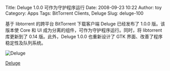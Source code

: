 Title: Deluge 1.0.0 可作为守护程序运行
Date: 2008-09-23 10:22
Author: toy
Category: Apps
Tags: BitTorrent Clients, Deluge
Slug: deluge-100

基于 libtorrent 的跨平台 BitTorrent 下载客户端 Deluge 已经发布了 1.0.0
版。该版本使 Core 和 UI 成为分离的组件，可作为守护程序运行。同时，将
libtorrent 库更新到了 0.14 版。此外，Deluge 1.0.0 也重新设计了 GTK
界面、改善了程序稳定性及队列系统。

![Deluge](http://i.linuxtoy.org/i/2008/09/deluge.png)

[Deluge](http://deluge-torrent.org/downloads.php)
